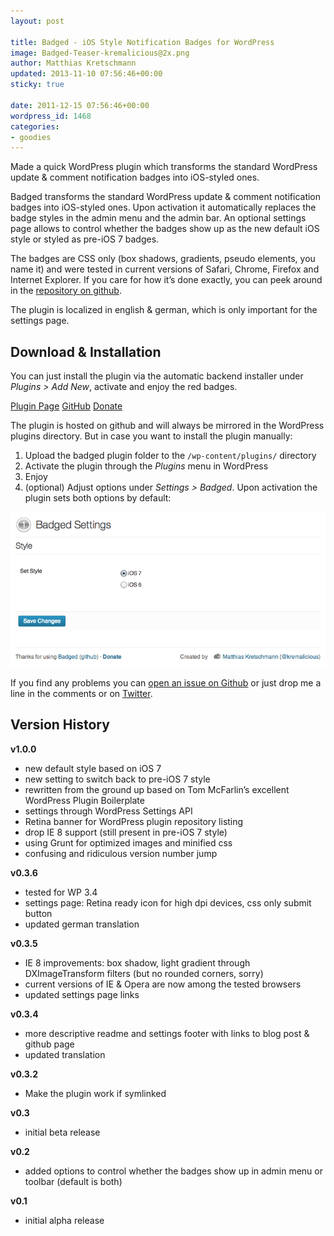 ```yaml
---
layout: post

title: Badged - iOS Style Notification Badges for WordPress
image: Badged-Teaser-kremalicious@2x.png
author: Matthias Kretschmann
updated: 2013-11-10 07:56:46+00:00
sticky: true

date: 2011-12-15 07:56:46+00:00
wordpress_id: 1468
categories:
- goodies
---
```


Made a quick WordPress plugin which transforms the standard WordPress update & comment notification badges into iOS-styled ones.

Badged transforms the standard WordPress update & comment notification badges into iOS-styled ones. Upon activation it automatically replaces the badge styles in the admin menu and the admin bar. An optional settings page allows to control whether the badges show up as the new default iOS style or styled as pre-iOS 7 badges.

The badges are CSS only (box shadows, gradients, pseudo elements, you name it) and were tested in current versions of Safari, Chrome, Firefox and Internet Explorer. If you care for how it’s done exactly, you can peek around in the [repository on github](https://github.com/kremalicious/Badged/).

The plugin is localized in english & german, which is only important for the settings page.

## Download & Installation

You can just install the plugin via the automatic backend installer under _Plugins > Add New_, activate and enjoy the red badges.

<p class="clearfix">
<a href="http://wordpress.org/extend/plugins/badged" class="btn btn-primary btn-block icon-wordpress-alt col2">Plugin Page</a> 
<a class="btn btn-primary btn-block icon-github-alt col2" href="https://github.com/kremalicious/Badged">GitHub</a> 
<a href="http://krlc.us/givecoffee" class="icon-heart btn btn-block col2">Donate</a>
</p>

The plugin is hosted on github and will always be mirrored in the WordPress plugins directory. But in case you want to install the plugin manually:
	
  1. Upload the badged plugin folder to the `/wp-content/plugins/` directory
  2. Activate the plugin through the _Plugins_ menu in WordPress
  3. Enjoy
  4. (optional) Adjust options under _Settings > Badged_. Upon activation the plugin sets both options by default: 

![](/media/badged-settings.png)

If you find any problems you can [open an issue on Github](https://github.com/kremalicious/Badged/issues) or just drop me a line in the comments or on [Twitter](http://twitter.com/kremalicious).

## Version History

**v1.0.0**

  * new default style based on iOS 7
  * new setting to switch back to pre-iOS 7 style
  * rewritten from the ground up based on Tom McFarlin’s excellent WordPress Plugin Boilerplate
  * settings through WordPress Settings API
  * Retina banner for WordPress plugin repository listing
  * drop IE 8 support (still present in pre-iOS 7 style)
  * using Grunt for optimized images and minified css
  * confusing and ridiculous version number jump

**v0.3.6**

  * tested for WP 3.4
  * settings page: Retina ready icon for high dpi devices, css only submit button
  * updated german translation

**v0.3.5**

  * IE 8 improvements: box shadow, light gradient through DXImageTransform filters (but no rounded corners, sorry)
  * current versions of IE & Opera are now among the tested browsers
  * updated settings page links


**v0.3.4**
	
  * more descriptive readme and settings footer with links to blog post & github page
  * updated translation

**v0.3.2**
	
  * Make the plugin work if symlinked

**v0.3**
	
  * initial beta release


**v0.2**
	
  * added options to control whether the badges show up in admin menu or toolbar (default is both)

**v0.1**
	
  * initial alpha release

